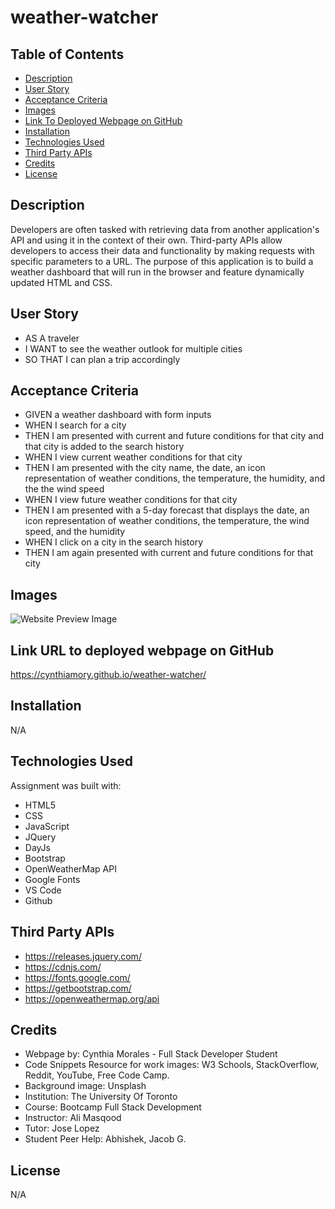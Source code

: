 # weather-watcher

## Table of Contents

- [Description](#description)
- [User Story](#user-story)
- [Acceptance Criteria](#acceptance-criteria)
- [Images](#images) 
- [Link To Deployed Webpage on GitHub](#link-url-to-deployed-webpage-on-github)
- [Installation](#installation)
- [Technologies Used](#technologies-used)
- [Third Party APIs](#third-party-apis)
- [Credits](#credits)
- [License](#license)


## Description

Developers are often tasked with retrieving data from another application's API and using it in the context of their own. Third-party APIs allow developers to access their data and functionality by making requests with specific parameters to a URL. The purpose of this application is to build a weather dashboard that will run in the browser and feature dynamically updated HTML and CSS.

## User Story
- AS A traveler
- I WANT to see the weather outlook for multiple cities
- SO THAT I can plan a trip accordingly


## Acceptance Criteria
- GIVEN a weather dashboard with form inputs
- WHEN I search for a city
- THEN I am presented with current and future conditions for that city and that city is added to the search history
- WHEN I view current weather conditions for that city
- THEN I am presented with the city name, the date, an icon representation of weather conditions, the temperature, the humidity, and the the wind speed
- WHEN I view future weather conditions for that city
- THEN I am presented with a 5-day forecast that displays the date, an icon representation of weather conditions, the temperature, the wind speed, and the humidity
- WHEN I click on a city in the search history
- THEN I am again presented with current and future conditions for that city


## Images
![Website Preview Image](./assets/images/weather_watcher_preview.gif)


## Link URL to deployed webpage on GitHub
https://cynthiamory.github.io/weather-watcher/


## Installation

N/A


## Technologies Used
Assignment was built with:
- HTML5
- CSS
- JavaScript
- JQuery
- DayJs
- Bootstrap
- OpenWeatherMap API
- Google Fonts
- VS Code
- Github

## Third Party APIs 
- https://releases.jquery.com/
- https://cdnjs.com/
- https://fonts.google.com/
- https://getbootstrap.com/
- https://openweathermap.org/api


## Credits
- Webpage by: Cynthia Morales - Full Stack Developer Student
- Code Snippets Resource for work images: W3 Schools, StackOverflow, Reddit, YouTube, Free Code Camp. 
- Background image: Unsplash
- Institution: The University Of Toronto
- Course: Bootcamp Full Stack Development
- Instructor: Ali Masqood
- Tutor: Jose Lopez
- Student Peer Help: Abhishek, Jacob G.


## License

N/A